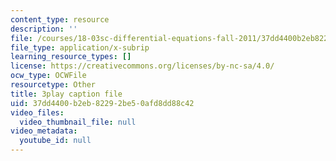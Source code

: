 ```yaml
---
content_type: resource
description: ''
file: /courses/18-03sc-differential-equations-fall-2011/37dd4400b2eb82292be50afd8dd88c42_UJG0f0BSX14.srt
file_type: application/x-subrip
learning_resource_types: []
license: https://creativecommons.org/licenses/by-nc-sa/4.0/
ocw_type: OCWFile
resourcetype: Other
title: 3play caption file
uid: 37dd4400-b2eb-8229-2be5-0afd8dd88c42
video_files:
  video_thumbnail_file: null
video_metadata:
  youtube_id: null
---
```


